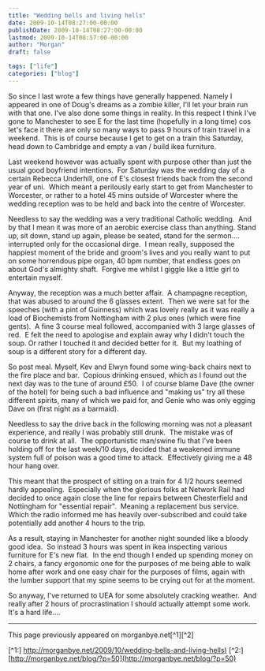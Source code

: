 ```yaml
---
title: "Wedding bells and living hells"
date: 2009-10-14T08:27:00-00:00
publishDate: 2009-10-14T08:27:00-00:00
lastmod: 2009-10-14T08:57:00-00:00
author: "Morgan"
draft: false

tags: ["life"]
categories: ["blog"]
---
```


So since I last wrote a few things have generally happened. Namely I appeared in one of Doug's dreams as a zombie killer, I'll let your brain run with that one. I've also done some things in reality. In this respect I think I've gone to Manchester to see E for the last time (hopefully in a long time) cos let's face it there are only so many ways to pass 9 hours of train travel in a weekend.  This is of course because I get to get on a train this Saturday, head down to Cambridge and empty a van / build ikea furniture.

Last weekend however was actually spent with purpose other than just the usual good boyfriend intentions.  For Saturday was the wedding day of a certain Rebecca Underhill, one of E's closest friends back from the second year of uni.  Which meant a perilously early start to get from Manchester to Worcester, or rather to a hotel 45 mins outside of Worcester where the wedding reception was to be held and back into the centre of Worcester.

Needless to say the wedding was a very traditional Catholic wedding.  And by that I mean it was more of an aerobic exercise class than anything. Stand up, sit down, stand up again, please be seated, stand for the sermon.... interrupted only for the occasional dirge.  I mean really, supposed the happiest moment of the bride and groom's lives and you really want to put on some horrendous pipe organ, 40 bpm number, that endless goes on about God's almighty shaft.  Forgive me whilst I giggle like a little girl to entertain myself.

Anyway, the reception was a much better affair.  A champagne reception, that was abused to around the 6 glasses extent.  Then we were sat for the speeches (with a pint of Guinness) which was lovely really as it was really a load of Biochemists from Nottingham with 2 plus ones (which were fine gents).  A fine 3 course meal followed, accompanied with 3 large glasses of red.  E felt the need to apologise and explain away why I didn't touch the soup. Or rather I touched it and decided better for it.  But my loathing of soup is a different story for a different day.

So post meal. Myself, Kev and Elwyn found some wing-back chairs next to the fire place and bar.  Copious drinking ensued, which as I found out the next day was to the tune of around £50.  I of course blame Dave (the owner of the hotel) for being such a bad influence and "making us" try all these different spirits, many of which we paid for, and Genie who was only egging Dave on (first night as a barmaid).

Needless to say the drive back in the following morning was not a pleasant experience, and really I was probably still drunk.  The mistake was of course to drink at all.  The opportunistic man/swine flu that I've been holding off for the last week/10 days, decided that a weakened immune system full of poison was a good time to attack.  Effectively giving me a 48 hour hang over.

This meant that the prospect of sitting on a train for 4 1/2 hours seemed hardly appealing.  Especially when the glorious folks at Network Rail had decided to once again close the line for repairs between Chesterfield and Nottingham for "essential repair".  Meaning a replacement bus service.  Which the radio informed me has heavily over-subscribed and could take potentially add another 4 hours to the trip.

As a result, staying in Manchester for another night sounded like a bloody good idea.  So instead 3 hours was spent in ikea inspecting various furniture for E's new flat.  In the end though I ended up spending money on 2 chairs, a fancy ergonomic one for the purposes of me being able to walk home after work and one easy chair for the purposes of films, again with the lumber support that my spine seems to be crying out for at the moment.

So anyway, I've returned to UEA for some absolutely cracking weather.  And really after 2 hours of procrastination I should actually attempt some work.  It's a hard life....


----
This page previously appeared on morganbye.net[^1][^2]

[^1:] [http://morganbye.net/2009/10/wedding-bells-and-living-hells)](http://morganbye.net/2009/10/wedding-bells-and-living-hells)
[^2:] [http://morganbye.net/blog/?p=50](http://morganbye.net/blog/?p=50)
